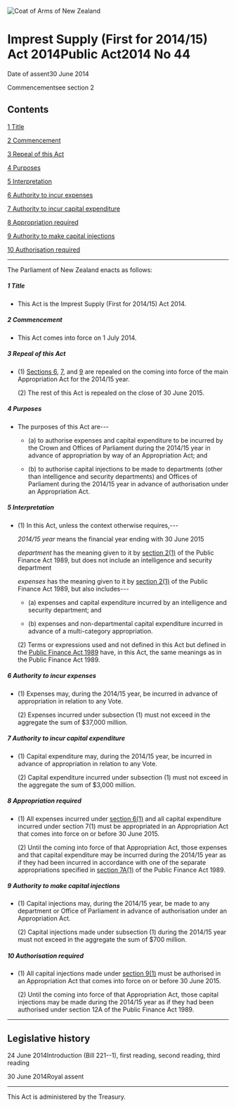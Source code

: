 ![Coat of Arms of New Zealand](/images/leg-crest.jpg)

# Imprest Supply (First for 2014/15) Act 2014Public Act2014 No 44

Date of assent30 June 2014

Commencementsee section 2

## Contents

[1 ][0][][0][Title][0]

[2 ][1][][1][Commencement][1]

[3 ][2][][2][Repeal of this Act][2]

[4 ][3][][3][Purposes][3]

[5 ][4][][4][Interpretation][4]

[6 ][5][][5][Authority to incur expenses][5]

[7 ][6][][6][Authority to incur capital expenditure][6]

[8 ][7][][7][Appropriation required][7]

[9 ][8][][8][Authority to make capital injections][8]

[10 ][9][][9][Authorisation required][9]

---

The Parliament of New Zealand enacts as follows:

##### 1 Title
    
*   This Act is the Imprest Supply (First for 2014/15) Act 2014\.

##### 2 Commencement
    
*   This Act comes into force on 1 July 2014\.

##### 3 Repeal of this Act
    
*   (1) [Sections 6][5], [7][6], and [9][8] are repealed on the coming into force of the main Appropriation Act for the 2014/15 year.
    
    (2) The rest of this Act is repealed on the close of 30 June 2015\.

##### 4 Purposes
    
*   The purposes of this Act are---
        
    *   (a) to authorise expenses and capital expenditure to be incurred by the Crown and Offices of Parliament during the 2014/15 year in advance of appropriation by way of an Appropriation Act; and
    
    *   (b) to authorise capital injections to be made to departments (other than intelligence and security departments) and Offices of Parliament during the 2014/15 year in advance of authorisation under an Appropriation Act.
    
    

##### 5 Interpretation
    
*   (1) In this Act, unless the context otherwise requires,---
    
    _2014/15 year_ means the financial year ending with 30 June 2015
    
    _department_ has the meaning given to it by [section 2(1)][10] of the Public Finance Act 1989, but does not include an intelligence and security department
    
    _expenses_ has the meaning given to it by [section 2(1)][10] of the Public Finance Act 1989, but also includes---
        
    *   (a) expenses and capital expenditure incurred by an intelligence and security department; and
    
    *   (b) expenses and non-departmental capital expenditure incurred in advance of a multi-category appropriation.
    
    (2) Terms or expressions used and not defined in this Act but defined in the [Public Finance Act 1989][11] have, in this Act, the same meanings as in the Public Finance Act 1989\.

##### 6 Authority to incur expenses
    
*   (1) Expenses may, during the 2014/15 year, be incurred in advance of appropriation in relation to any Vote.
    
    (2) Expenses incurred under subsection (1) must not exceed in the aggregate the sum of $37,000 million.

##### 7 Authority to incur capital expenditure
    
*   (1) Capital expenditure may, during the 2014/15 year, be incurred in advance of appropriation in relation to any Vote.
    
    (2) Capital expenditure incurred under subsection (1) must not exceed in the aggregate the sum of $3,000 million.

##### 8 Appropriation required
    
*   (1) All expenses incurred under [section 6(1)][5] and all capital expenditure incurred under section 7(1) must be appropriated in an Appropriation Act that comes into force on or before 30 June 2015\.
    
    (2) Until the coming into force of that Appropriation Act, those expenses and that capital expenditure may be incurred during the 2014/15 year as if they had been incurred in accordance with one of the separate appropriations specified in [section 7A(1)][12] of the Public Finance Act 1989\.

##### 9 Authority to make capital injections
    
*   (1) Capital injections may, during the 2014/15 year, be made to any department or Office of Parliament in advance of authorisation under an Appropriation Act.
    
    (2) Capital injections made under subsection (1) during the 2014/15 year must not exceed in the aggregate the sum of $700 million.

##### 10 Authorisation required
    
*   (1) All capital injections made under [section 9(1)][8] must be authorised in an Appropriation Act that comes into force on or before 30 June 2015\.
    
    (2) Until the coming into force of that Appropriation Act, those capital injections may be made during the 2014/15 year as if they had been authorised under section 12A of the Public Finance Act 1989\.

---

## Legislative history

24 June 2014Introduction (Bill 221--1), first reading, second reading, third reading

30 June 2014Royal assent

---

This Act is administered by the Treasury.

[0]: http://www.legislation.govt.nz/act/public/2014/0044/latest/whole.html#DLM6153809
[1]: http://www.legislation.govt.nz/act/public/2014/0044/latest/whole.html#DLM6153810
[2]: http://www.legislation.govt.nz/act/public/2014/0044/latest/whole.html#DLM6153811
[3]: http://www.legislation.govt.nz/act/public/2014/0044/latest/whole.html#DLM6153812
[4]: http://www.legislation.govt.nz/act/public/2014/0044/latest/whole.html#DLM6153813
[5]: http://www.legislation.govt.nz/act/public/2014/0044/latest/whole.html#DLM6153820
[6]: http://www.legislation.govt.nz/act/public/2014/0044/latest/whole.html#DLM6153821
[7]: http://www.legislation.govt.nz/act/public/2014/0044/latest/whole.html#DLM6153822
[8]: http://www.legislation.govt.nz/act/public/2014/0044/latest/whole.html#DLM6153823
[9]: http://www.legislation.govt.nz/act/public/2014/0044/latest/whole.html#DLM6153824
[10]: http://www.legislation.govt.nz/act/public/2014/0044/latest/link.aspx?id=DLM160819
[11]: http://www.legislation.govt.nz/act/public/2014/0044/latest/link.aspx?id=DLM160808
[12]: http://www.legislation.govt.nz/act/public/2014/0044/latest/link.aspx?id=DLM162988